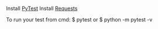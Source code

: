 Install [PyTest](https://docs.pytest.org)
Install [Requests](https://request.readthedocs.io)

To run your test from cmd: 
$ pytest
or 
$ python -m pytest -v
